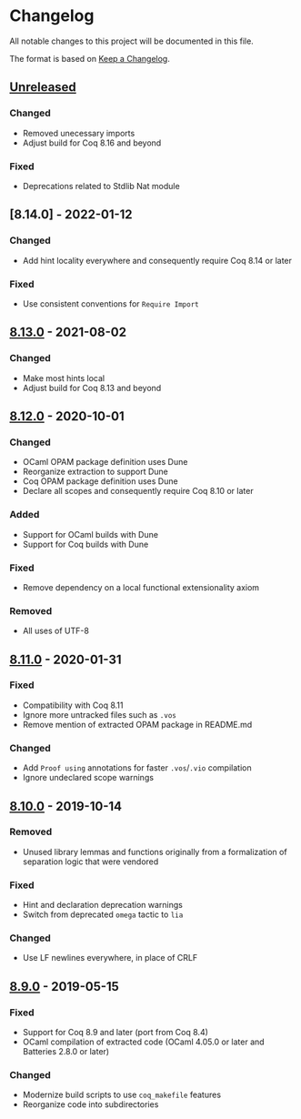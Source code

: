 # Changelog
All notable changes to this project will be documented in this file.

The format is based on [Keep a Changelog](https://keepachangelog.com/en/1.0.0/).

## [Unreleased]

### Changed
- Removed unecessary imports
- Adjust build for Coq 8.16 and beyond

### Fixed
- Deprecations related to Stdlib Nat module

## [8.14.0] - 2022-01-12
### Changed
- Add hint locality everywhere and consequently require Coq 8.14 or later

### Fixed
- Use consistent conventions for `Require Import`

## [8.13.0] - 2021-08-02
### Changed
- Make most hints local
- Adjust build for Coq 8.13 and beyond

## [8.12.0] - 2020-10-01
### Changed
- OCaml OPAM package definition uses Dune
- Reorganize extraction to support Dune
- Coq OPAM package definition uses Dune
- Declare all scopes and consequently require Coq 8.10 or later

### Added
- Support for OCaml builds with Dune
- Support for Coq builds with Dune

### Fixed
- Remove dependency on a local functional extensionality axiom

### Removed
- All uses of UTF-8

## [8.11.0] - 2020-01-31
### Fixed
- Compatibility with Coq 8.11
- Ignore more untracked files such as `.vos`
- Remove mention of extracted OPAM package in README.md

### Changed
- Add `Proof using` annotations for faster `.vos`/`.vio` compilation
- Ignore undeclared scope warnings

## [8.10.0] - 2019-10-14
### Removed
- Unused library lemmas and functions originally from a formalization of separation logic that were vendored

### Fixed
- Hint and declaration deprecation warnings
- Switch from deprecated `omega` tactic to `lia`

### Changed
- Use LF newlines everywhere, in place of CRLF

## [8.9.0] - 2019-05-15
### Fixed
- Support for Coq 8.9 and later (port from Coq 8.4)
- OCaml compilation of extracted code (OCaml 4.05.0 or later and Batteries 2.8.0 or later)

### Changed
- Modernize build scripts to use `coq_makefile` features
- Reorganize code into subdirectories

[Unreleased]: https://github.com/coq-community/chapar/compare/v8.13.0...master
[8.13.0]: https://github.com/coq-community/chapar/releases/tag/v8.13.0
[8.12.0]: https://github.com/coq-community/chapar/releases/tag/v8.12.0
[8.11.0]: https://github.com/coq-community/chapar/releases/tag/v8.11.0
[8.10.0]: https://github.com/coq-community/chapar/releases/tag/v8.10.0
[8.9.0]: https://github.com/coq-community/chapar/releases/tag/v8.9.0
